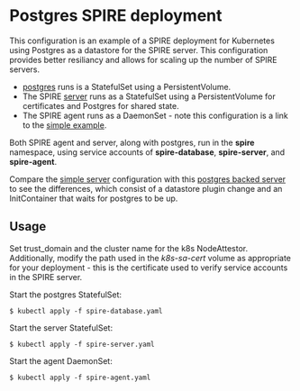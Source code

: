 # Postgres SPIRE deployment

This configuration is an example of a SPIRE deployment for Kubernetes using
Postgres as a datastore for the SPIRE server. This configuration provides
better resiliancy and allows for scaling up the number of SPIRE servers.

+ [postgres](spire-database.yaml) runs is a StatefulSet using a
  PersistentVolume.
+ The SPIRE [server](spire-server.yaml) runs as a StatefulSet using a
  PersistentVolume for certificates and Postgres for shared state.
+ The SPIRE agent runs as a DaemonSet - note this configuration is a link to
  the [simple example](../simple/spire-agent.yaml).

Both SPIRE agent and server, along with postgres, run in the **spire**
namespace, using service accounts of **spire-database**, **spire-server**, and
**spire-agent**.

Compare the [simple server](../simple/spire-server.yaml) configuration with
this [postgres backed server](spire-server.yaml) to see the differences, which
consist of a datastore plugin change and an InitContainer that waits for
postgres to be up.

## Usage

Set trust_domain and the cluster name for the k8s NodeAttestor. Additionally,
modify the path used in the *k8s-sa-cert* volume as appropriate for your
deployment - this is the certificate used to verify service accounts in the
SPIRE server.

Start the postgres StatefulSet:

```
$ kubectl apply -f spire-database.yaml
```

Start the server StatefulSet:


```
$ kubectl apply -f spire-server.yaml
```

Start the agent DaemonSet:


```
$ kubectl apply -f spire-agent.yaml
```
